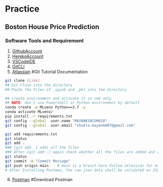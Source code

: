 # Practice
## Boston House Price Prediction 
### Software Tools and Requirement

1. [GithubAccount](https://github.com/MAYANK10UCH010?tab=repositories)
2. [HerekoAccount](https://www.heroku.com/)
3. [VSCodeIDE](https://code.visualstudio.com/download)
4. [GitCLI](https://git-scm.com/downloads)
5. [Atlassian](https://www.atlassian.com/git/tutorials/saving-changes/git-commit)   #Git Tutorial Documentation

```bash
git clone [Link]
## Git Clone into the directory
## Paste the Files of .ipynb and .pkl into the directory

## create environment and activate it in cmd only 
## NOTE: don't use Powershell or Python environment by default
conda create -p MLvenv Python==3.7 -y
conda activate MLvenv/
pip install -r requirements.txt
git config --global  user.name "MAYANK10CUH010"
git config --global  user.email "shukla.mayank007@gmail.com"

git add requirements.txt
git status
git add .        
### [git add .] adds all the files
### After [git add .] again check whether all the files are added and are showing in green
git status
git commit -m "Commit Message"
git push origin main    # main is a branch here Follow atlassian for more git push commands
# After Installing Postman, the raw json data shall be validated on JSON validator
```

6. [Postman](https://identity.getpostman.com/accounts?dwn=1)    #Download Postman